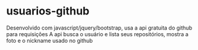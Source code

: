 # usuarios-github
Desenvolvido com javascript/jquery/bootstrap, usa a api gratuita do github para requisições 
A api busca o usuário e lista seus repositórios, mostra a foto e o nickname usado no github
